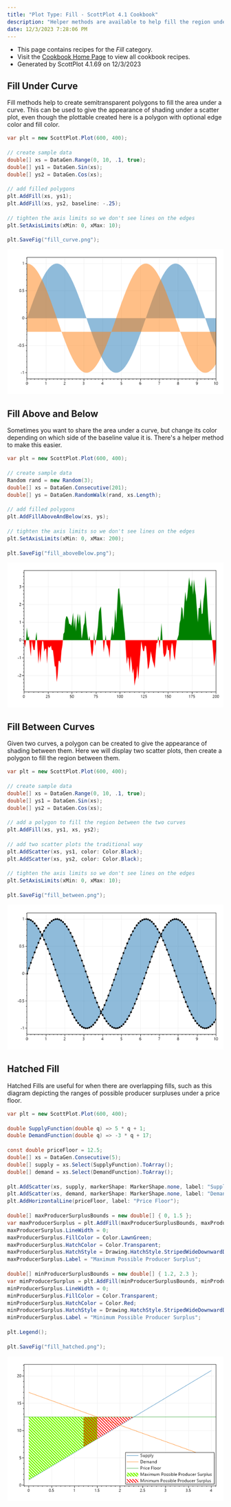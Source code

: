 ```yaml
---
title: "Plot Type: Fill - ScottPlot 4.1 Cookbook"
description: "Helper methods are available to help fill the region under a curve."
date: 12/3/2023 7:28:06 PM
---
```


* This page contains recipes for the _Fill_ category.
* Visit the [Cookbook Home Page](../../) to view all cookbook recipes.
* Generated by ScottPlot 4.1.69 on 12/3/2023
## Fill Under Curve

Fill methods help to create semitransparent polygons to fill the area under a curve. This can be used to give the appearance of shading under a scatter plot, even though the plottable created here is a polygon with optional edge color and fill color.

```cs
var plt = new ScottPlot.Plot(600, 400);

// create sample data
double[] xs = DataGen.Range(0, 10, .1, true);
double[] ys1 = DataGen.Sin(xs);
double[] ys2 = DataGen.Cos(xs);

// add filled polygons
plt.AddFill(xs, ys1);
plt.AddFill(xs, ys2, baseline: -.25);

// tighten the axis limits so we don't see lines on the edges
plt.SetAxisLimits(xMin: 0, xMax: 10);

plt.SaveFig("fill_curve.png");
```

<img src='../../images/fill_curve.png' class='d-block mx-auto my-5' />


## Fill Above and Below

Sometimes you want to share the area under a curve, but change its color depending on which side of the baseline value it is. There's a helper method to make this easier.

```cs
var plt = new ScottPlot.Plot(600, 400);

// create sample data
Random rand = new Random(3);
double[] xs = DataGen.Consecutive(201);
double[] ys = DataGen.RandomWalk(rand, xs.Length);

// add filled polygons
plt.AddFillAboveAndBelow(xs, ys);

// tighten the axis limits so we don't see lines on the edges
plt.SetAxisLimits(xMin: 0, xMax: 200);

plt.SaveFig("fill_aboveBelow.png");
```

<img src='../../images/fill_abovebelow.png' class='d-block mx-auto my-5' />


## Fill Between Curves

Given two curves, a polygon can be created to give the appearance of shading between them. Here we will display two scatter plots, then create a polygon to fill the region between them.

```cs
var plt = new ScottPlot.Plot(600, 400);

// create sample data
double[] xs = DataGen.Range(0, 10, .1, true);
double[] ys1 = DataGen.Sin(xs);
double[] ys2 = DataGen.Cos(xs);

// add a polygon to fill the region between the two curves
plt.AddFill(xs, ys1, xs, ys2);

// add two scatter plots the traditional way
plt.AddScatter(xs, ys1, color: Color.Black);
plt.AddScatter(xs, ys2, color: Color.Black);

// tighten the axis limits so we don't see lines on the edges
plt.SetAxisLimits(xMin: 0, xMax: 10);

plt.SaveFig("fill_between.png");
```

<img src='../../images/fill_between.png' class='d-block mx-auto my-5' />


## Hatched Fill

Hatched Fills are useful for when there are overlapping fills, such as this diagram depicting the ranges of possible producer surpluses under a price floor.

```cs
var plt = new ScottPlot.Plot(600, 400);

double SupplyFunction(double q) => 5 * q + 1;
double DemandFunction(double q) => -3 * q + 17;

const double priceFloor = 12.5;
double[] xs = DataGen.Consecutive(5);
double[] supply = xs.Select(SupplyFunction).ToArray();
double[] demand = xs.Select(DemandFunction).ToArray();

plt.AddScatter(xs, supply, markerShape: MarkerShape.none, label: "Supply");
plt.AddScatter(xs, demand, markerShape: MarkerShape.none, label: "Demand");
plt.AddHorizontalLine(priceFloor, label: "Price Floor");

double[] maxProducerSurplusBounds = new double[] { 0, 1.5 };
var maxProducerSurplus = plt.AddFill(maxProducerSurplusBounds, maxProducerSurplusBounds.Select(SupplyFunction).ToArray(), maxProducerSurplusBounds, Enumerable.Repeat(priceFloor, 2).ToArray());
maxProducerSurplus.LineWidth = 0;
maxProducerSurplus.FillColor = Color.LawnGreen;
maxProducerSurplus.HatchColor = Color.Transparent;
maxProducerSurplus.HatchStyle = Drawing.HatchStyle.StripedWideDownwardDiagonal;
maxProducerSurplus.Label = "Maximum Possible Producer Surplus";

double[] minProducerSurplusBounds = new double[] { 1.2, 2.3 };
var minProducerSurplus = plt.AddFill(minProducerSurplusBounds, minProducerSurplusBounds.Select(SupplyFunction).ToArray(), minProducerSurplusBounds, Enumerable.Repeat(priceFloor, 2).ToArray());
minProducerSurplus.LineWidth = 0;
minProducerSurplus.FillColor = Color.Transparent;
minProducerSurplus.HatchColor = Color.Red;
minProducerSurplus.HatchStyle = Drawing.HatchStyle.StripedWideDownwardDiagonal;
minProducerSurplus.Label = "Minimum Possible Producer Surplus";

plt.Legend();

plt.SaveFig("fill_hatched.png");
```

<img src='../../images/fill_hatched.png' class='d-block mx-auto my-5' />



